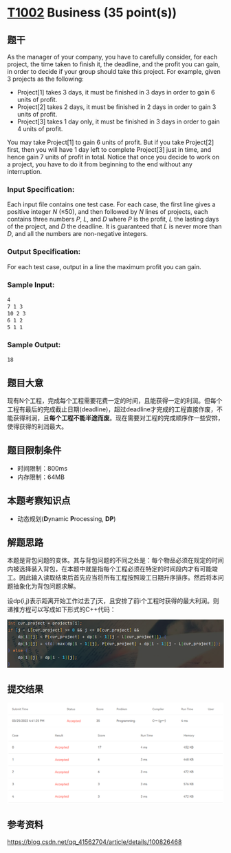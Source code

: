 # [T1002](https://pintia.cn/problem-sets/994805148990160896/problems/994805156145643520) Business (35 point(s))

## 题干

As the manager of your company, you have to carefully consider, for each project, the time taken to finish it, the deadline, and the profit you can gain, in order to decide if your group should take this project. For example, given 3 projects as the following:

- Project[1] takes 3 days, it must be finished in 3 days in order to gain 6 units of profit.
- Project[2] takes 2 days, it must be finished in 2 days in order to gain 3 units of profit.
- Project[3] takes 1 day only, it must be finished in 3 days in order to gain 4 units of profit.

You may take Project[1] to gain 6 units of profit. But if you take Project[2] first, then you will have 1 day left to complete Project[3] just in time, and hence gain 7 units of profit in total. Notice that once you decide to work on a project, you have to do it from beginning to the end without any interruption.

### Input Specification:

Each input file contains one test case. For each case, the first line gives a positive integer *N* (≤50), and then followed by *N* lines of projects, each contains three numbers *P*, *L*, and *D* where *P* is the profit, *L* the lasting days of the project, and *D* the deadline. It is guaranteed that *L* is never more than *D*, and all the numbers are non-negative integers.

### Output Specification:

For each test case, output in a line the maximum profit you can gain.

### Sample Input:

```
4
7 1 3
10 2 3
6 1 2
5 1 1
```

### Sample Output:

```
18
```

## 题目大意

现有N个工程，完成每个工程需要花费一定的时间，且能获得一定的利润。但每个工程有最后的完成截止日期(deadline)，超过deadline才完成的工程直接作废，不能获得利润，且**每个工程不能半途而废**。现在需要对工程的完成顺序作一些安排，使得获得的利润最大。

## 题目限制条件

- 时间限制：800ms
- 内存限制：64MB

## 本题考察知识点

- 动态规划(**D**ynamic **P**rocessing, **DP**)

## 解题思路

本题是背包问题的变体。其与背包问题的不同之处是：每个物品必须在规定的时间内被选择装入背包，在本题中就是指每个工程必须在特定的时间段内才有可能竣工。因此输入读取结束后首先应当将所有工程按照竣工日期升序排序。然后将本问题抽象化为背包问题求解。

设dp(i,j)表示距离开始工作过去了j天，且安排了前i个工程时获得的最大利润。则递推方程可以写成如下形式的C++代码：

<img src="../images/formulae/1002/1.png" alt="image-20220313214730724" style="zoom:67%;" />

## 提交结果

<img src="../images/result/1002.png" alt="image-20220313214730724" style="zoom:67%;" />

## 参考资料

https://blog.csdn.net/qq_41562704/article/details/100826468